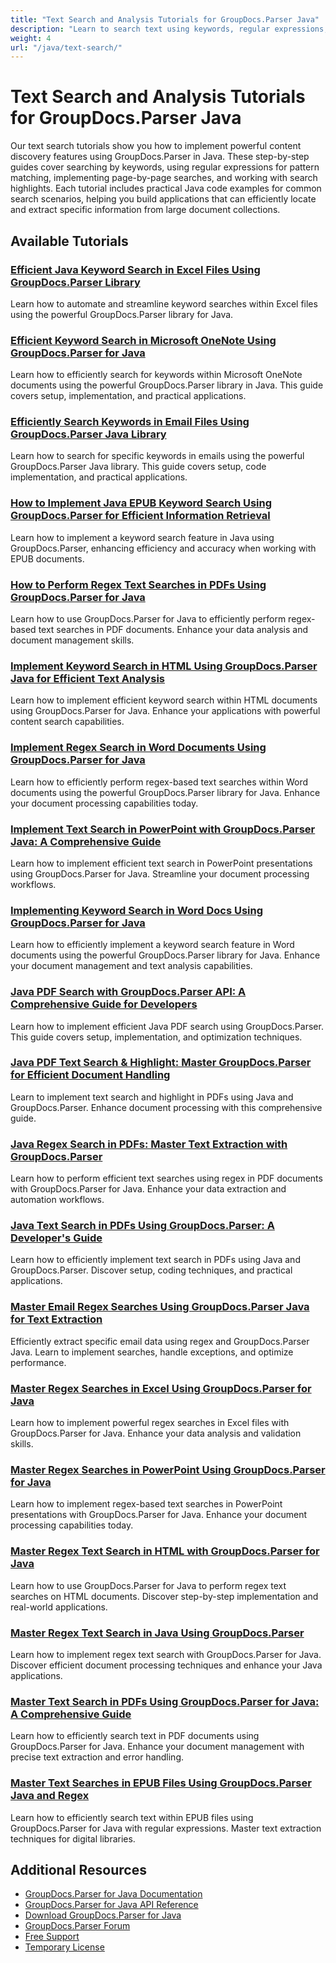 ```yaml
---
title: "Text Search and Analysis Tutorials for GroupDocs.Parser Java"
description: "Learn to search text using keywords, regular expressions, and advanced search options with these GroupDocs.Parser Java tutorials."
weight: 4
url: "/java/text-search/"
---
```


# Text Search and Analysis Tutorials for GroupDocs.Parser Java

Our text search tutorials show you how to implement powerful content discovery features using GroupDocs.Parser in Java. These step-by-step guides cover searching by keywords, using regular expressions for pattern matching, implementing page-by-page searches, and working with search highlights. Each tutorial includes practical Java code examples for common search scenarios, helping you build applications that can efficiently locate and extract specific information from large document collections.

## Available Tutorials

### [Efficient Java Keyword Search in Excel Files Using GroupDocs.Parser Library](./java-excel-keyword-search-groupdocs-parser-tutorial/)
Learn how to automate and streamline keyword searches within Excel files using the powerful GroupDocs.Parser library for Java.

### [Efficient Keyword Search in Microsoft OneNote Using GroupDocs.Parser for Java](./keyword-search-one-note-groupdocs-parser-java/)
Learn how to efficiently search for keywords within Microsoft OneNote documents using the powerful GroupDocs.Parser library in Java. This guide covers setup, implementation, and practical applications.

### [Efficiently Search Keywords in Email Files Using GroupDocs.Parser Java Library](./search-keywords-emails-groupdocs-parser-java/)
Learn how to search for specific keywords in emails using the powerful GroupDocs.Parser Java library. This guide covers setup, code implementation, and practical applications.

### [How to Implement Java EPUB Keyword Search Using GroupDocs.Parser for Efficient Information Retrieval](./java-epub-keyword-search-groupdocs-parser/)
Learn how to implement a keyword search feature in Java using GroupDocs.Parser, enhancing efficiency and accuracy when working with EPUB documents.

### [How to Perform Regex Text Searches in PDFs Using GroupDocs.Parser for Java](./master-pdf-text-searches-groupdocs-parser-java/)
Learn how to use GroupDocs.Parser for Java to efficiently perform regex-based text searches in PDF documents. Enhance your data analysis and document management skills.

### [Implement Keyword Search in HTML Using GroupDocs.Parser Java for Efficient Text Analysis](./implement-keyword-search-groupdocs-parser-java/)
Learn how to implement efficient keyword search within HTML documents using GroupDocs.Parser for Java. Enhance your applications with powerful content search capabilities.

### [Implement Regex Search in Word Documents Using GroupDocs.Parser for Java](./regex-search-word-docs-groupdocs-parser-java/)
Learn how to efficiently perform regex-based text searches within Word documents using the powerful GroupDocs.Parser library for Java. Enhance your document processing capabilities today.

### [Implement Text Search in PowerPoint with GroupDocs.Parser Java&#58; A Comprehensive Guide](./groupdocs-parser-java-powerpoint-text-search-implementation/)
Learn how to implement efficient text search in PowerPoint presentations using GroupDocs.Parser for Java. Streamline your document processing workflows.

### [Implementing Keyword Search in Word Docs Using GroupDocs.Parser for Java](./groupdocs-parser-java-keyword-search-word-docs/)
Learn how to efficiently implement a keyword search feature in Word documents using the powerful GroupDocs.Parser library for Java. Enhance your document management and text analysis capabilities.

### [Java PDF Search with GroupDocs.Parser API&#58; A Comprehensive Guide for Developers](./java-pdf-search-groupdocs-parser-api-guide/)
Learn how to implement efficient Java PDF search using GroupDocs.Parser. This guide covers setup, implementation, and optimization techniques.

### [Java PDF Text Search & Highlight&#58; Master GroupDocs.Parser for Efficient Document Handling](./java-pdf-text-search-highlight-groupdocs-parser-guide/)
Learn to implement text search and highlight in PDFs using Java and GroupDocs.Parser. Enhance document processing with this comprehensive guide.

### [Java Regex Search in PDFs&#58; Master Text Extraction with GroupDocs.Parser](./java-regex-search-pdf-groupdocs-parser/)
Learn how to perform efficient text searches using regex in PDF documents with GroupDocs.Parser for Java. Enhance your data extraction and automation workflows.

### [Java Text Search in PDFs Using GroupDocs.Parser&#58; A Developer's Guide](./java-text-search-pdfs-groupdocs-parser-guide/)
Learn how to efficiently implement text search in PDFs using Java and GroupDocs.Parser. Discover setup, coding techniques, and practical applications.

### [Master Email Regex Searches Using GroupDocs.Parser Java for Text Extraction](./email-regex-search-groupdocs-parser-java/)
Efficiently extract specific email data using regex and GroupDocs.Parser Java. Learn to implement searches, handle exceptions, and optimize performance.

### [Master Regex Searches in Excel Using GroupDocs.Parser for Java](./regex-search-excel-groupdocs-parser-java/)
Learn how to implement powerful regex searches in Excel files with GroupDocs.Parser for Java. Enhance your data analysis and validation skills.

### [Master Regex Searches in PowerPoint Using GroupDocs.Parser for Java](./master-regex-searches-powerpoint-groupdocs-parser-java/)
Learn how to implement regex-based text searches in PowerPoint presentations with GroupDocs.Parser for Java. Enhance your document processing capabilities today.

### [Master Regex Text Search in HTML with GroupDocs.Parser for Java](./regex-text-search-html-groupdocs-parser-java/)
Learn how to use GroupDocs.Parser for Java to perform regex text searches on HTML documents. Discover step-by-step implementation and real-world applications.

### [Master Regex Text Search in Java Using GroupDocs.Parser](./implement-regex-text-search-groupdocs-parser-java/)
Learn how to implement regex text search with GroupDocs.Parser for Java. Discover efficient document processing techniques and enhance your Java applications.

### [Master Text Search in PDFs Using GroupDocs.Parser for Java&#58; A Comprehensive Guide](./groupdocs-parser-java-pdf-text-search-guide/)
Learn how to efficiently search text in PDF documents using GroupDocs.Parser for Java. Enhance your document management with precise text extraction and error handling.

### [Master Text Searches in EPUB Files Using GroupDocs.Parser Java and Regex](./master-text-searches-epub-groupdocs-parser-java/)
Learn how to efficiently search text within EPUB files using GroupDocs.Parser for Java with regular expressions. Master text extraction techniques for digital libraries.

## Additional Resources

- [GroupDocs.Parser for Java Documentation](https://docs.groupdocs.com/parser/java/)
- [GroupDocs.Parser for Java API Reference](https://reference.groupdocs.com/parser/java/)
- [Download GroupDocs.Parser for Java](https://releases.groupdocs.com/parser/java/)
- [GroupDocs.Parser Forum](https://forum.groupdocs.com/c/parser)
- [Free Support](https://forum.groupdocs.com/)
- [Temporary License](https://purchase.groupdocs.com/temporary-license/)
